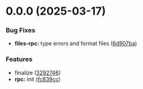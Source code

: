 

# 0.0.0 (2025-03-17)


### Bug Fixes


* **files-rpc:** type errors and format files ([6d907ba](https://github.com/atls/services/commit/6d907ba87b02fb0fbf08fe04ed0b903ee744038e))

### Features


* finalize ([3292746](https://github.com/atls/services/commit/32927464bf761fdc1f7cbc61b106def6fc18a542))
* **rpc:** init ([fc839cc](https://github.com/atls/services/commit/fc839cc7635215d76153efb53ba747936cffbd4f))


